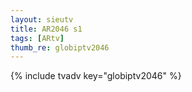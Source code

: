 ```yaml
--- 
layout: sieutv
title: AR2046 s1
tags: [ARtv]
thumb_re: globiptv2046
---
```

{% include tvadv key="globiptv2046" %} 
